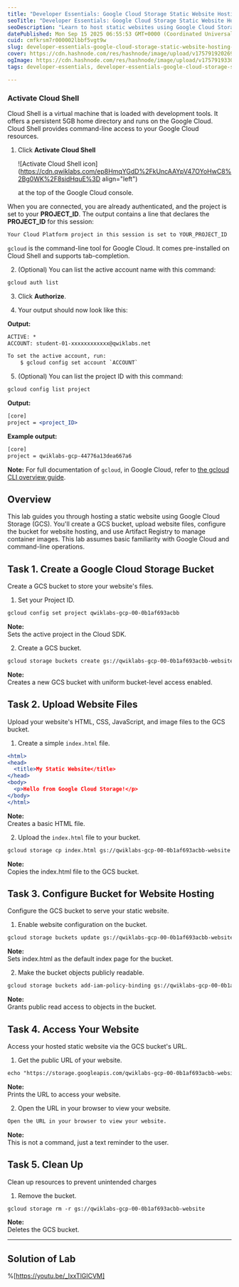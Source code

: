 ```yaml
---
title: "Developer Essentials: Google Cloud Storage Static Website Hosting - gem-cloud-storage-host-static-site"
seoTitle: "Developer Essentials: Google Cloud Storage Static Website Hosting - ge"
seoDescription: "Learn to host static websites using Google Cloud Storage. Set up, configure, and access your site efficiently with this step-by-step guide"
datePublished: Mon Sep 15 2025 06:55:53 GMT+0000 (Coordinated Universal Time)
cuid: cmfkrsm7r000002lbbf5vgt9w
slug: developer-essentials-google-cloud-storage-static-website-hosting-gem-cloud-storage-host-static-site
cover: https://cdn.hashnode.com/res/hashnode/image/upload/v1757919202691/cdd80402-a4b1-45a5-a79d-34853fb5ec7b.png
ogImage: https://cdn.hashnode.com/res/hashnode/image/upload/v1757919330769/a4d4bf0f-14c7-4d83-b1ef-f68152c16c79.png
tags: developer-essentials, developer-essentials-google-cloud-storage-static-website-hosting-gem-cloud-storage-host-static-site, developer-essentials-google-cloud-storage-static-website-hosting, gem-cloud-storage-host-static-site, google-cloud-storage-static-website-hosting

---
```


### Activate Cloud Shell

Cloud Shell is a virtual machine that is loaded with development tools. It offers a persistent 5GB home directory and runs on the Google Cloud. Cloud Shell provides command-line access to your Google Cloud resources.

1. Click **Activate Cloud Shell**
    
    ![Activate Cloud Shell icon](https://cdn.qwiklabs.com/ep8HmqYGdD%2FkUncAAYpV47OYoHwC8%2Bg0WK%2F8sidHquE%3D align="left")
    
    at the top of the Google Cloud console.
    

When you are connected, you are already authenticated, and the project is set to your **PROJECT\_ID**. The output contains a line that declares the **PROJECT\_ID** for this session:

```apache
Your Cloud Platform project in this session is set to YOUR_PROJECT_ID
```

`gcloud` is the command-line tool for Google Cloud. It comes pre-installed on Cloud Shell and supports tab-completion.

2. (Optional) You can list the active account name with this command:
    

```apache
gcloud auth list
```


3. Click **Authorize**.
    
4. Your output should now look like this:
    

**Output:**

```apache
ACTIVE: *
ACCOUNT: student-01-xxxxxxxxxxxx@qwiklabs.net

To set the active account, run:
    $ gcloud config set account `ACCOUNT`
```

5. (Optional) You can list the project ID with this command:
    

```apache
gcloud config list project
```


**Output:**

```apache
[core]
project = <project_ID>
```

**Example output:**

```apache
[core]
project = qwiklabs-gcp-44776a13dea667a6
```

**Note:** For full documentation of `gcloud`, in Google Cloud, refer to [the gcloud CLI overview guide](https://cloud.google.com/sdk/gcloud).

## Overview

This lab guides you through hosting a static website using Google Cloud Storage (GCS). You'll create a GCS bucket, upload website files, configure the bucket for website hosting, and use Artifact Registry to manage container images. This lab assumes basic familiarity with Google Cloud and command-line operations.

## Task 1. Create a Google Cloud Storage Bucket

Create a GCS bucket to store your website's files.

1. Set your Project ID.
    

```apache
gcloud config set project qwiklabs-gcp-00-0b1af693acbb
```


**Note:**  
Sets the active project in the Cloud SDK.

2. Create a GCS bucket.
    

```apache
gcloud storage buckets create gs://qwiklabs-gcp-00-0b1af693acbb-website --uniform-bucket-level-access
```


**Note:**  
Creates a new GCS bucket with uniform bucket-level access enabled.

## Task 2. Upload Website Files

Upload your website's HTML, CSS, JavaScript, and image files to the GCS bucket.

1. Create a simple `index.html` file.
    

```apache
<html>
<head>
  <title>My Static Website</title>
</head>
<body>
  <p>Hello from Google Cloud Storage!</p>
</body>
</html>
```


**Note:**  
Creates a basic HTML file.

2. Upload the `index.html` file to your bucket.
    

```apache
gcloud storage cp index.html gs://qwiklabs-gcp-00-0b1af693acbb-website
```


**Note:**  
Copies the index.html file to the GCS bucket.

## Task 3. Configure Bucket for Website Hosting

Configure the GCS bucket to serve your static website.

1. Enable website configuration on the bucket.
    

```apache
gcloud storage buckets update gs://qwiklabs-gcp-00-0b1af693acbb-website --web-main-suffix=index.html
```


**Note:**  
Sets index.html as the default index page for the bucket.

2. Make the bucket objects publicly readable.
    

```apache
gcloud storage buckets add-iam-policy-binding gs://qwiklabs-gcp-00-0b1af693acbb-website --member=allUsers --role=roles/storage.objectViewer
```


**Note:**  
Grants public read access to objects in the bucket.

## Task 4. Access Your Website

Access your hosted static website via the GCS bucket's URL.

1. Get the public URL of your website.
    

```apache
echo "https://storage.googleapis.com/qwiklabs-gcp-00-0b1af693acbb-website/index.html"
```


**Note:**  
Prints the URL to access your website.

2. Open the URL in your browser to view your website.
    

```apache
Open the URL in your browser to view your website.
```

**Note:**  
This is not a command, just a text reminder to the user.

## Task 5. Clean Up

Clean up resources to prevent unintended charges

1. Remove the bucket.
    

```apache
gcloud storage rm -r gs://qwiklabs-gcp-00-0b1af693acbb-website 
```


**Note:**  
Deletes the GCS bucket.

---

## Solution of Lab

%[https://youtu.be/_IxxTlGICVM]
